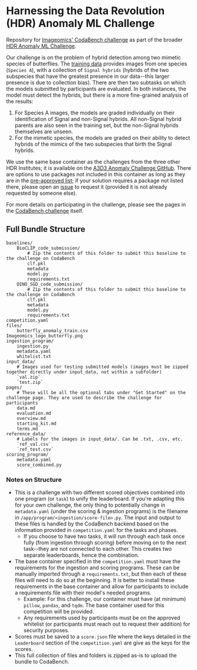 # Harnessing the Data Revolution (HDR) Anomaly ML Challenge
Repository for [Imageomics' CodaBench challenge](https://www.codabench.org/competitions/3764/) as part of the broader [HDR Anomaly ML Challenge](https://www.nsfhdr.org/mlchallenge).

Our challenge is on the problem of hybrid detection among two mimetic species of butterflies. The [training data](files/butterfly_anomaly_train.csv) provides images from one species (`Species A`), with a collection of `Signal hybrids` (hybrids of the two subspecies that have the greatest presence in our data--this larger presence is due to collection bias). There are then two subtasks on which the models submitted by participants are evaluated. In both instances, the model must detect the hybrids, but there is a more fine-grained analysis of the results:
1. For Species A images, the models are graded individually on their identification of Signal and non-Signal hybrids. All non-Signal hybrid parents are also seen in the training set, but the non-Signal hybrids themselves are unseen.
2. For the mimetic species, the models are graded on their ability to detect hybrids of the mimics of the two subspecies that birth the Signal hybrids.


We use the same base container as the challenges from the three other HDR Institutes; it is available on the [A3D3 Anomaly Challenge GitHub](https://github.com/a3d3-institute/HDRchallenge/pkgs/container/hdr-image). There are options to use packages not included in this container as long as they are in the [pre-approved list](ingestion_program/whitelist.txt); if your solution requires a package not listed there, please open an [issue](https://github.com/Imageomics/HDR-anomaly-challenge/issues) to request it (provided it is not already requested by someone else).

For more details on participating in the challenge, please see the pages in the [CodaBench challenge](https://www.codabench.org/competitions/3764/) itself.

## Full Bundle Structure

```
baselines/
    BioCLIP_code_submission/
        # Zip the contents of this folder to submit this baseline to the challenge on CodaBench
        clf.pkl
        metadata
        model.py
        requirements.txt
    DINO_SGD_code_submission/
        # Zip the contents of this folder to submit this baseline to the challenge on CodaBench
        clf.pkl
        metadata
        model.py
        requirements.txt
competition.yaml
files/
    butterfly_anomaly_train.csv
Imageomics_logo_butterfly.png
ingestion_program/
    ingestion.py
    metadata.yaml
    whitelist.txt
input_data/
    # Images used for testing submitted models (images must be zipped together directly under input_data, not within a subfolder)
    `val.zip`
    `test.zip`
pages/
    # These will be all the optional tabs under "Get Started" on the challenge page. They are used to describe the challenge for participants
    data.md
    evaluation.md
    overview.md
    starting_kit.md
    terms.md
reference_data/
    # Labels for the images in input_data/. Can be .txt, .csv, etc.
    `ref_val.csv`
    `ref_test.csv`
scoring_program/
    metadata.yaml
    score_combined.py
```

### Notes on Structure

- This is a challenge with two different scored objectives combined into one program (or `task`) to unify the leaderboard. If you're adapting this for your own challenge, the only thing to potentially change in `metadata.yaml` (under the scoring & ingestion programs) is the filename in `/app/program/<ingestion/score-file>.py`. The input and output to these files is handled by the CodaBench backend based on the information provided in `competition.yaml` for the tasks and phases. 
  - If you choose to have two tasks, it will run through each task once fully (from ingestion through scoring) before moving on to the next task--they are not connected to each other. This creates two separate leaderboards, hence the combination.
- The base container specified in the `competition.yaml` must have the requirements for the ingestion and scoring programs. These can be manually imported through a `requirements.txt`, but then each of these files will need to do so at the beginning. It is better to install these requirements in the base container and allow for participants to include a requirements file with their model's needed programs.
  - Example: For this challenge, our container must have (at minimum) `pillow`, `pandas`, and `tqdm`. The base container used for this competition will be provided.
  - Any requirements used by participants must be on the approved whitelist (or participants must reach out to request their addition) for security purposes.
- Scores must be saved to a `score.json` file where the keys detailed in the `Leaderboard` section of the `competition.yaml` are give as the keys for the scores.
- This full collection of files and folders is zipped as-is to upload the bundle to CodaBench.
